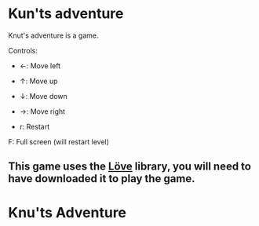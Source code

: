 # Kun'ts adventure

Knut's adventure is a game.

Controls:

* ←: Move left

* ↑: Move up

* ↓: Move down

* →: Move right

* r: Restart

 F: Full screen (will restart level)

## This game uses the [Löve](https://love2d.org/) library, you will need to have downloaded it to play the game.
# Knu'ts Adventure
